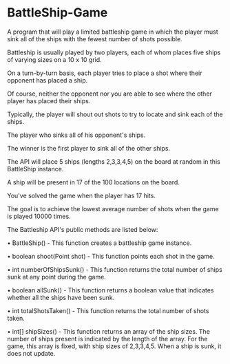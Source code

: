 # BattleShip-Game

A program that will play a limited battleship game in which the player must sink all of the ships with the fewest number of shots possible.

Battleship is usually played by two players, each of whom places five ships of varying sizes on a 10 x 10 grid. 

On a turn-by-turn basis, each player tries to place a shot where their opponent has placed a ship.

Of course, neither the opponent nor you are able to see where the other player has placed their ships.

Typically, the player will shout out shots to try to locate and sink each of the ships.

The player who sinks all of his opponent's ships.

The winner is the first player to sink all of the other ships.





The API will place 5 ships (lengths 2,3,3,4,5) on the board at random in this BattleShip instance.

A ship will be present in 17 of the 100 locations on the board.

You've solved the game when the player has 17 hits.

The goal is to achieve the lowest average number of shots when the game is played 10000 times. 






The Battleship API's public methods are listed below:



• BattleShip() - This function creates a battleship game instance.

• boolean shoot(Point shot) - This function points each shot in the game.
 
• int numberOfShipsSunk() - This function returns the total number of ships sunk at any point during the game. 

• boolean allSunk() - This function returns a boolean value that indicates whether all the ships have been sunk.

• int totalShotsTaken() - This function returns the total number of shots taken. 

• int[] shipSizes() - This function returns an array of the ship sizes. The number of ships present is indicated by the length of the array. For the game, this array is fixed, with ship sizes of 2,3,3,4,5. When a ship is sunk, it does not update.
